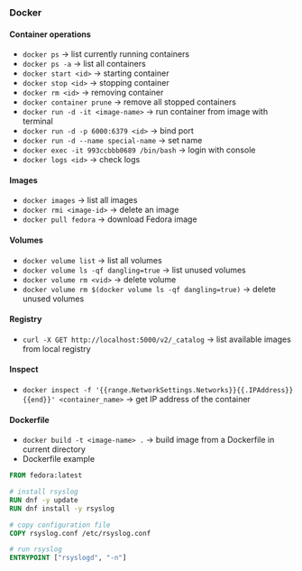 ### Docker
#### Container operations
* `docker ps` -> list currently running containers
* `docker ps -a` -> list all containers 
* `docker start <id>` -> starting container 
* `docker stop <id>` -> stopping container 
* `docker rm <id>` -> removing container 
* `docker container prune` -> remove all stopped containers 
* `docker run -d -it <image-name>` -> run container from image with terminal 
* `docker run -d -p 6000:6379 <id>` -> bind port
* `docker run -d --name special-name` -> set name 
* `docker exec -it 993ccbbb0689 /bin/bash` -> login with console 
* `docker logs <id>` -> check logs 

#### Images
* `docker images` -> list all images 
* `docker rmi <image-id>` -> delete an image 
* `docker pull fedora` -> download Fedora image 

#### Volumes
* `docker volume list` -> list all volumes
* `docker volume ls -qf dangling=true` -> list unused volumes
* `docker volume rm <vid>` -> delete volume
* `docker volume rm $(docker volume ls -qf dangling=true)` -> delete unused volumes

#### Registry
* `curl -X GET http://localhost:5000/v2/_catalog` -> list available images from local registry 

#### Inspect
* `docker inspect -f '{{range.NetworkSettings.Networks}}{{.IPAddress}}{{end}}' <container_name>` -> get IP address of the container 

#### Dockerfile
* `docker build -t <image-name> .` -> build image from a Dockerfile in current directory 
* Dockerfile example
```dockerfile
FROM fedora:latest

# install rsyslog
RUN dnf -y update
RUN dnf install -y rsyslog

# copy configuration file
COPY rsyslog.conf /etc/rsyslog.conf

# run rsyslog
ENTRYPOINT ["rsyslogd", "-n"]
```
